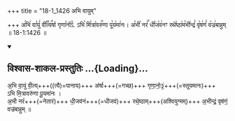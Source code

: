 +++
title = "18-1_1426 अभि वायुम्"

+++
अ꣣भि꣢ वा꣣युं꣢ वी꣣꣬त्य꣢꣯र्षा गृणा꣣नो꣢꣣ऽ. ऽभि꣣ मि꣣त्रा꣡वरु꣢꣯णा पू꣣य꣡मा꣢नः। अ꣣भी꣡ नरं꣢꣯ धी꣣ज꣡व꣢नꣳ रथे꣣ष्ठा꣢म꣣भी꣢न्द्रं꣣ वृ꣡ष꣢णं꣣ व꣡ज्र꣢बाहुम् ॥ 18-1:1426 ॥

<div class="js_include" newlevelforh1="2" title="विश्वास-शाकल-प्रस्तुतिः" unfilled url="/vedAH_Rk/shAkalam/saMhitA/vishvAsa-prastutiH/09/097/49_abhi_vAyuM.md">
<details open><summary><h2>विश्वास-शाकल-प्रस्तुतिः ...{Loading}...</h2></summary>


अ॒भि वा॒युं वी॒त्य्+++((त्यै)=पानाय)+++ अ॑र्षा+++(=गच्छ)+++  गृणा॒नो॒३॒॑+++(=स्तूयमानः)+++  
ऽभि मि॒त्रावरु॑णा पू॒यमा॑नः ।  
अ॒भी नरं॑+++(=नेतारं)+++ धी॒जव॑नं+++(=धीजवं)+++  रथे॒ष्ठाम्+++(अश्वियुग्मम्)+++ अ॒भीन्द्रं॒ वृष॑णं॒ वज्र॑बाहुम् ॥

</details>
</div>
